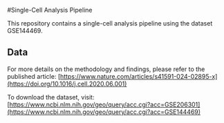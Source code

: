 #Single-Cell Analysis Pipeline

This repository contains a single-cell analysis pipeline using the dataset GSE144469.

## Data

For more details on the methodology and findings, please refer to the published article:
[https://www.nature.com/articles/s41591-024-02895-x](https://doi.org/10.1016/j.cell.2020.06.001)


To download the dataset, visit:
[https://www.ncbi.nlm.nih.gov/geo/query/acc.cgi?acc=GSE206301](https://www.ncbi.nlm.nih.gov/geo/query/acc.cgi?acc=GSE144469)

